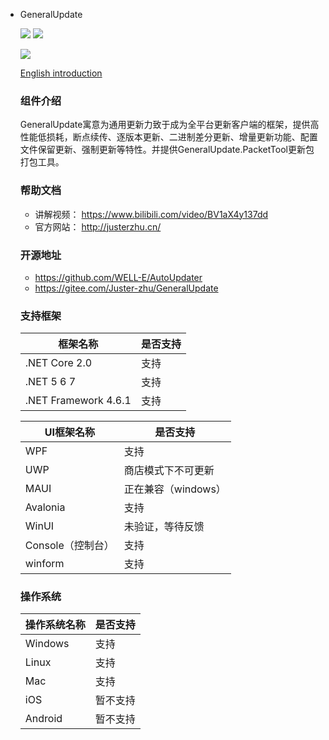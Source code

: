 - GeneralUpdate

  ![](https://img.shields.io/github/license/WELL-E/AutoUpdater?color=blue)
  ![](https://img.shields.io/github/stars/WELL-E/AutoUpdater?color=blue)


  ![](G:/博客相关资料/文章/GeneralUpdate/20220323/imgs/GeneralUpdate_h.png)

  [English introduction](https://github.com/WELL-E/AutoUpdater/blob/master/README_en.md)

  ### 组件介绍 ###

  GeneralUpdate寓意为通用更新力致于成为全平台更新客户端的框架，提供高性能低损耗，断点续传、逐版本更新、二进制差分更新、增量更新功能、配置文件保留更新、强制更新等特性。并提供GeneralUpdate.PacketTool更新包打包工具。

  ### 帮助文档 ###

  - 讲解视频： https://www.bilibili.com/video/BV1aX4y137dd
  - 官方网站： http://justerzhu.cn/

  ### 开源地址 ###

  - https://github.com/WELL-E/AutoUpdater
  - https://gitee.com/Juster-zhu/GeneralUpdate

  ### 支持框架

  | 框架名称             | 是否支持 |
  | -------------------- | -------- |
  | .NET Core 2.0        | 支持     |
  | .NET 5 6 7           | 支持     |
  | .NET Framework 4.6.1 | 支持     |

  | UI框架名称        | 是否支持            |
  | ----------------- | ------------------- |
  | WPF               | 支持                |
  | UWP               | 商店模式下不可更新  |
  | MAUI              | 正在兼容（windows） |
  | Avalonia          | 支持                |
  | WinUI             | 未验证，等待反馈    |
  | Console（控制台） | 支持                |
  | winform           | 支持                |

  ### 操作系统

  | 操作系统名称 | 是否支持 |
  | ------------ | -------- |
  | Windows      | 支持     |
  | Linux        | 支持     |
  | Mac          | 支持     |
  | iOS          | 暂不支持 |
  | Android      | 暂不支持 |
